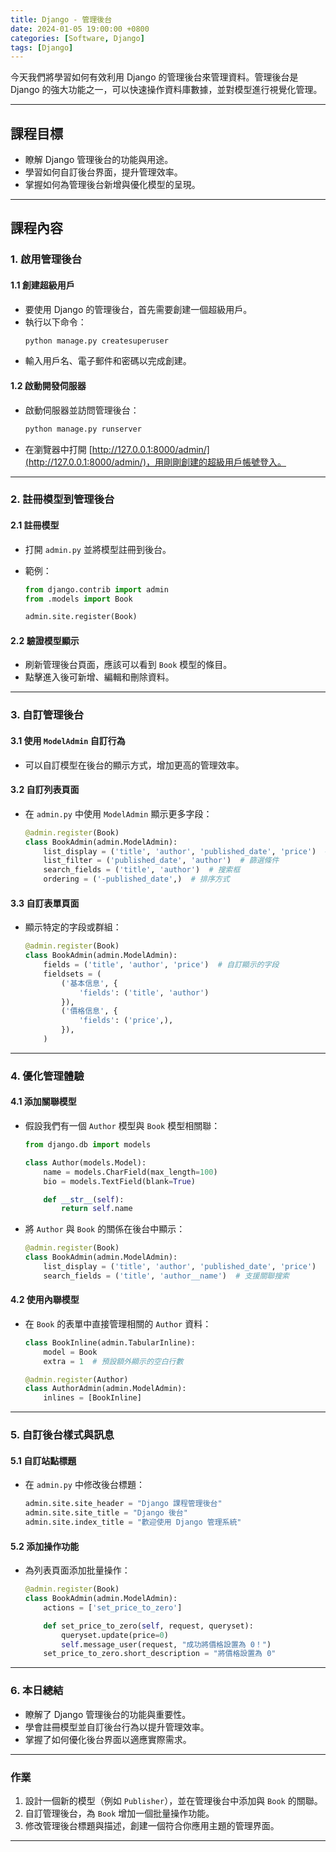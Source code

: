 ```yaml
---
title: Django - 管理後台
date: 2024-01-05 19:00:00 +0800
categories: [Software, Django]
tags: [Django]
---
```


今天我們將學習如何有效利用 Django 的管理後台來管理資料。管理後台是 Django 的強大功能之一，可以快速操作資料庫數據，並對模型進行視覺化管理。

---

## **課程目標**

- 瞭解 Django 管理後台的功能與用途。
- 學習如何自訂後台界面，提升管理效率。
- 掌握如何為管理後台新增與優化模型的呈現。

---

## **課程內容**

### **1. 啟用管理後台**

#### **1.1 創建超級用戶**

- 要使用 Django 的管理後台，首先需要創建一個超級用戶。
- 執行以下命令：
  ```bash
  python manage.py createsuperuser
  ```
- 輸入用戶名、電子郵件和密碼以完成創建。

#### **1.2 啟動開發伺服器**

- 啟動伺服器並訪問管理後台：
  ```bash
  python manage.py runserver
  ```
- 在瀏覽器中打開 [http://127.0.0.1:8000/admin/](http://127.0.0.1:8000/admin/)，用剛剛創建的超級用戶帳號登入。

---

### **2. 註冊模型到管理後台**

#### **2.1 註冊模型**

- 打開 `admin.py` 並將模型註冊到後台。
- 範例：

  ```python
  from django.contrib import admin
  from .models import Book

  admin.site.register(Book)
  ```

#### **2.2 驗證模型顯示**

- 刷新管理後台頁面，應該可以看到 `Book` 模型的條目。
- 點擊進入後可新增、編輯和刪除資料。

---

### **3. 自訂管理後台**

#### **3.1 使用 `ModelAdmin` 自訂行為**

- 可以自訂模型在後台的顯示方式，增加更高的管理效率。

#### **3.2 自訂列表頁面**

- 在 `admin.py` 中使用 `ModelAdmin` 顯示更多字段：
  ```python
  @admin.register(Book)
  class BookAdmin(admin.ModelAdmin):
      list_display = ('title', 'author', 'published_date', 'price')  # 顯示的欄位
      list_filter = ('published_date', 'author')  # 篩選條件
      search_fields = ('title', 'author')  # 搜索框
      ordering = ('-published_date',)  # 排序方式
  ```

#### **3.3 自訂表單頁面**

- 顯示特定的字段或群組：
  ```python
  @admin.register(Book)
  class BookAdmin(admin.ModelAdmin):
      fields = ('title', 'author', 'price')  # 自訂顯示的字段
      fieldsets = (
          ('基本信息', {
              'fields': ('title', 'author')
          }),
          ('價格信息', {
              'fields': ('price',),
          }),
      )
  ```

---

### **4. 優化管理體驗**

#### **4.1 添加關聯模型**

- 假設我們有一個 `Author` 模型與 `Book` 模型相關聯：

  ```python
  from django.db import models

  class Author(models.Model):
      name = models.CharField(max_length=100)
      bio = models.TextField(blank=True)

      def __str__(self):
          return self.name
  ```

- 將 `Author` 與 `Book` 的關係在後台中顯示：
  ```python
  @admin.register(Book)
  class BookAdmin(admin.ModelAdmin):
      list_display = ('title', 'author', 'published_date', 'price')
      search_fields = ('title', 'author__name')  # 支援關聯搜索
  ```

#### **4.2 使用內聯模型**

- 在 `Book` 的表單中直接管理相關的 `Author` 資料：

  ```python
  class BookInline(admin.TabularInline):
      model = Book
      extra = 1  # 預設額外顯示的空白行數

  @admin.register(Author)
  class AuthorAdmin(admin.ModelAdmin):
      inlines = [BookInline]
  ```

---

### **5. 自訂後台樣式與訊息**

#### **5.1 自訂站點標題**

- 在 `admin.py` 中修改後台標題：
  ```python
  admin.site.site_header = "Django 課程管理後台"
  admin.site.site_title = "Django 後台"
  admin.site.index_title = "歡迎使用 Django 管理系統"
  ```

#### **5.2 添加操作功能**

- 為列表頁面添加批量操作：

  ```python
  @admin.register(Book)
  class BookAdmin(admin.ModelAdmin):
      actions = ['set_price_to_zero']

      def set_price_to_zero(self, request, queryset):
          queryset.update(price=0)
          self.message_user(request, "成功將價格設置為 0！")
      set_price_to_zero.short_description = "將價格設置為 0"
  ```

---

### **6. 本日總結**

- 瞭解了 Django 管理後台的功能與重要性。
- 學會註冊模型並自訂後台行為以提升管理效率。
- 掌握了如何優化後台界面以適應實際需求。

---

### **作業**

1. 設計一個新的模型（例如 `Publisher`），並在管理後台中添加與 `Book` 的關聯。
2. 自訂管理後台，為 `Book` 增加一個批量操作功能。
3. 修改管理後台標題與描述，創建一個符合你應用主題的管理界面。

---
